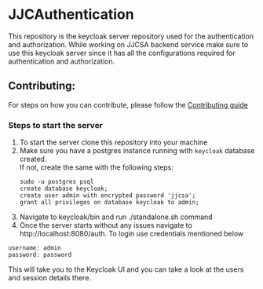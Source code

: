 # JJCAuthentication

This repository is the keycloak server repository used for the authentication and authorization. While working on JJCSA backend service make sure to use this keycloak server since it has all the configurations required for authentication and authorization. 

## Contributing:

For steps on how you can contribute, please follow the [Contributing guide](https://github.com/JJCSA/backend/blob/developer/CONTRIBUTING.md)

### Steps to start the server
1. To start the server clone this repository into your machine
2. Make sure you have a postgres instance running with `keycloak` database created.  
    If not, create the same with the following steps:
    ```
    sudo -u postgres psql
    create database keycloak;
    create user admin with encrypted password 'jjcsa';
    grant all privileges on database keycloak to admin;
    ```
3. Navigate to keycloak/bin and run ./standalone.sh command
4. Once the server starts without any issues navigate to http://localhost:8080/auth. To login use credentials mentioned below 
````
username: admin
password: password
````

This will take you to the Keycloak UI and you can take a look at the users and session details there.
